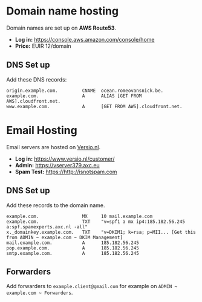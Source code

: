 
# Domain name hosting

Domain names are set up on **AWS Route53**.

- **Log in:** <https://console.aws.amazon.com/console/home>
- **Price:** EUIR 12/domain

## DNS Set up

Add these DNS records:

```
origin.example.com.         CNAME  ocean.romeovansnick.be.
example.com.                A      ALIAS [GET FROM AWS].cloudfront.net.
www.example.com.            A      [GET FROM AWS].cloudfront.net.
```

# Email Hosting

Email servers are hosted on [Versio.nl](<https://versio.nl>).

- **Log in:** <https://www.versio.nl/customer/>
- **Admin:** <https://vserver379.axc.eu>
- **Spam Test:** <https://http://isnotspam.com>

## DNS Set up

Add these records to the domain name.

```
example.com.                MX     10 mail.example.com
example.com.                TXT    "v=spf1 a mx ip4:185.182.56.245 a:spf.spamexperts.axc.nl -all"
x._domainkey.example.com.   TXT    "v=DKIM1; k=rsa; p=MII... [Get this from ADMIN ~ example.com ~ DKIM Management]
mail.example.com.           A      185.182.56.245
pop.example.com.            A      185.182.56.245
smtp.example.com.           A      185.182.56.245
```

## Forwarders

Add forwarders to `example.client@gmail.com` for example on `ADMIN ~ example.com
~ Forwarders`.
